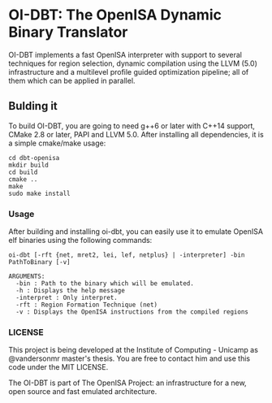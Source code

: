 # OI-DBT: The OpenISA Dynamic Binary Translator

OI-DBT implements a fast OpenISA interpreter with support to several techniques for region selection, dynamic compilation using the LLVM (5.0) infrastructure and a multilevel profile guided optimization pipeline; all of them which can be applied in parallel.

## Bulding it

To build OI-DBT, you are going to need g++6 or later with C++14 support, CMake 2.8 or later, PAPI and LLVM 5.0. After installing all dependencies, it is a simple cmake/make usage:

```
cd dbt-openisa
mkdir build
cd build
cmake ..
make
sudo make install
```

### Usage

After building and installing oi-dbt, you can easily use it to emulate OpenISA elf binaries using the following commands:

```
oi-dbt [-rft {net, mret2, lei, lef, netplus} | -interpreter] -bin PathToBinary [-v]

ARGUMENTS:
  -bin : Path to the binary which will be emulated.
  -h : Displays the help message
  -interpret : Only interpret.
  -rft : Region Formation Technique (net)
  -v : Displays the OpenISA instructions from the compiled regions
```

### LICENSE

This project is being developed at the Institute of Computing - Unicamp as @vandersonmr master's thesis. You are free to contact him and use this code under the MIT LICENSE.

The OI-DBT is part of The OpenISA Project: an infrastructure for a new, open source and fast emulated architecture.
